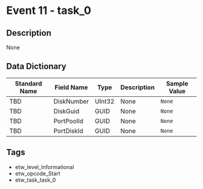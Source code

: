 # Event 11 - task_0

## Description
None

## Data Dictionary
|Standard Name|Field Name|Type|Description|Sample Value|
|---|---|---|---|---|
|TBD|DiskNumber|UInt32|None|`None`|
|TBD|DiskGuid|GUID|None|`None`|
|TBD|PortPoolId|GUID|None|`None`|
|TBD|PortDiskId|GUID|None|`None`|

## Tags
* etw_level_Informational
* etw_opcode_Start
* etw_task_task_0
